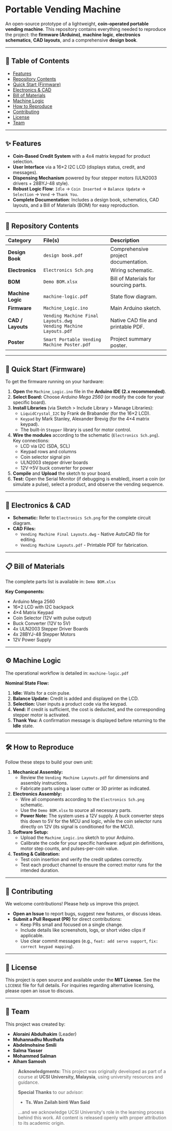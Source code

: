 # Portable Vending Machine 

An open-source prototype of a lightweight, **coin-operated portable vending machine**. This repository contains everything needed to reproduce the project: the **firmware (Arduino)**, **machine logic**, **electronics schematics**, **CAD layouts**, and a comprehensive **design book**.

---

## 📖 Table of Contents

- [Features](#-features)
- [Repository Contents](#-repository-contents)
- [Quick Start (Firmware)](#-quick-start-firmware)
- [Electronics & CAD](#-electronics--cad)
- [Bill of Materials](#-bill-of-materials)
- [Machine Logic](#-machine-logic)
- [How to Reproduce](#-how-to-reproduce)
- [Contributing](#-contributing)
- [License](#-license)
- [Team](#-team)

---

## ✨ Features

- **Coin-Based Credit System** with a 4x4 matrix keypad for product selection.
- **User Interface** via a 16×2 I2C LCD (displays status, credit, and messages).
- **Dispensing Mechanism** powered by four stepper motors (ULN2003 drivers + 28BYJ-48 style).
- **Robust Logic Flow**: `Idle` → `Coin Inserted` → `Balance Update` → `Selection` → `Vend` → `Thank You`.
- **Complete Documentation**: Includes a design book, schematics, CAD layouts, and a Bill of Materials (BOM) for easy reproduction.

---

## 📁 Repository Contents

| Category | File(s) | Description |
| :--- | :--- | :--- |
| **Design Book** | `design book.pdf` | Comprehensive project documentation. |
| **Electronics** | `Electronics Sch.png` | Wiring schematic. |
| **BOM** | `Demo BOM.xlsx` | Bill of Materials for sourcing parts. |
| **Machine Logic** | `machine-logic.pdf` | State flow diagram. |
| **Firmware** | `Machine_Logic.ino` | Main Arduino sketch. |
| **CAD / Layouts** | `Vending Machine Final Layouts.dwg`<br>`Vending Machine Layouts.pdf` | Native CAD file and printable PDF. |
| **Poster** | `Smart Portable Vending Machine Poster.pdf` | Project summary poster. |

---

## 🚀 Quick Start (Firmware)

To get the firmware running on your hardware:

1.  **Open** the `Machine_Logic.ino` file in the **Arduino IDE (2.x recommended)**.
2.  **Select Board:** Choose *Arduino Mega 2560* (or modify the code for your specific board).
3.  **Install Libraries** (via Sketch > Include Library > Manage Libraries):
    - `LiquidCrystal_I2C` by Frank de Brabander (for the 16×2 LCD).
    - `Keypad` by Mark Stanley, Alexander Brevig (for the 4×4 matrix keypad).
    - The built-in `Stepper` library is used for motor control.
4.  **Wire the modules** according to the schematic (`Electronics Sch.png`). Key connections:
    - LCD via I2C (SDA, SCL)
    - Keypad rows and columns
    - Coin selector signal pin
    - ULN2003 stepper driver boards
    - 12V→5V buck converter for power
5.  **Compile** and **Upload** the sketch to your board.
6.  **Test:** Open the Serial Monitor (if debugging is enabled), insert a coin (or simulate a pulse), select a product, and observe the vending sequence.

---

## 🔌 Electronics & CAD

-   **Schematic:** Refer to `Electronics Sch.png` for the complete circuit diagram.
-   **CAD Files:**
    -   `Vending Machine Final Layouts.dwg` - Native AutoCAD file for editing.
    -   `Vending Machine Layouts.pdf` - Printable PDF for fabrication.

---

## 📋 Bill of Materials

The complete parts list is available in: `Demo BOM.xlsx`

**Key Components:**
-   Arduino Mega 2560
-   16×2 LCD with I2C backpack
-   4×4 Matrix Keypad
-   Coin Selector (12V with pulse output)
-   Buck Converter (12V to 5V)
-   4x ULN2003 Stepper Driver Boards
-   4x 28BYJ-48 Stepper Motors
-   12V Power Supply

---

## ⚙️ Machine Logic

The operational workflow is detailed in: `machine-logic.pdf`

**Nominal State Flow:**
1.  **Idle:** Waits for a coin pulse.
2.  **Balance Update:** Credit is added and displayed on the LCD.
3.  **Selection:** User inputs a product code via the keypad.
4.  **Vend:** If credit is sufficient, the cost is deducted, and the corresponding stepper motor is activated.
5.  **Thank You:** A confirmation message is displayed before returning to the **Idle** state.

---

## 🛠️ How to Reproduce

Follow these steps to build your own unit:

1.  **Mechanical Assembly:**
    -   Review the `Vending Machine Layouts.pdf` for dimensions and assembly instructions.
    -   Fabricate parts using a laser cutter or 3D printer as indicated.
2.  **Electronics Assembly:**
    -   Wire all components according to the `Electronics Sch.png` schematic.
    -   Use the `Demo BOM.xlsx` to source all necessary parts.
    -   **Power Note:** The system uses a 12V supply. A buck converter steps this down to 5V for the MCU and logic, while the coin selector runs directly on 12V (its signal is conditioned for the MCU).
3.  **Software Setup:**
    -   Upload the `Machine_Logic.ino` sketch to your Arduino.
    -   Calibrate the code for your specific hardware: adjust pin definitions, motor step counts, and pulses-per-coin value.
4.  **Testing & Calibration:**
    -   Test coin insertion and verify the credit updates correctly.
    -   Test each product channel to ensure the correct motor runs for the intended duration.

---

## 🤝 Contributing

We welcome contributions! Please help us improve this project.

-   **Open an Issue** to report bugs, suggest new features, or discuss ideas.
-   **Submit a Pull Request (PR)** for direct contributions:
    -   Keep PRs small and focused on a single change.
    -   Include details like screenshots, logs, or short video clips if applicable.
    -   Use clear commit messages (e.g., `feat: add servo support`, `fix: correct keypad mapping`).

---

## 📄 License

This project is open source and available under the **MIT License**. See the `LICENSE` file for full details. For inquiries regarding alternative licensing, please open an issue to discuss.

---

## 👥 Team

This project was created by:
-   **Aloraini Abdulhakim** (Leader)
-   **Muhannadhu Musthafa**
-   **Abdelmohsine Smili**
-   **Salma Yasser**
-   **Mohammed Salman**
-   **Aiham Samooh**

> **Acknowledgments:**
> This project was originally developed as part of a course at **UCSI University, Malaysia**, using university resources and guidance.
>
> **Special Thanks** to our advisor:
> - **Ts. Wan Zailah binti Wan Said**
>
> ...and we acknowledge UCSI University's role in the learning process behind this work. All content is released openly with proper attribution to its academic origin.
